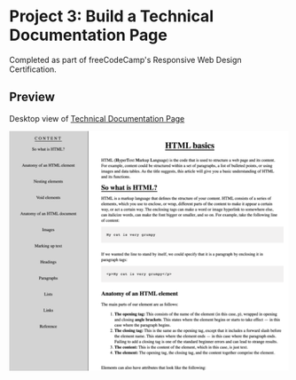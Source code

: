 # Project 3: Build a Technical Documentation Page

Completed as part of freeCodeCamp's Responsive Web Design Certification.

## Preview

Desktop view of [Technical Documentation Page](https://may-95.github.io/freecodecamp-projects/FCC%20Responsive%20Web%20Design%20Projects/Project%203%20-%20Technical%20Documentation%20Page)

![screenshot](https://github.com/May-95/freecodecamp-projects/blob/main/FCC%20Responsive%20Web%20Design%20Projects/Project%203%20-%20Technical%20Documentation%20Page/desktop_view.png)
 
